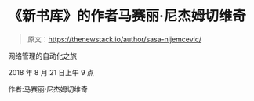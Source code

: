 # 《新书库》的作者马赛丽·尼杰姆切维奇

> 原文：<https://thenewstack.io/author/sasa-nijemcevic/>

网络管理的自动化之旅

2018 年 8 月 21 日上午 9 点

作者:马赛丽·尼杰姆切维奇